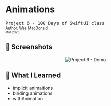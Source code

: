 <div align="left">
  <h1>Animations</h1>
  <samp>Project 6 - 100 Days of SwiftUI class</samp>
  <br/>

  <sub>
    Author: <a href="https://github.com/wrmacdonald" target="_blank">Wes MacDonald</a>
    <br/>
    <small>Mar 2023</small>
  </sub>
</div>

## 📸 Screenshots
<div align="center">

![Project 6 - Demo](./_Screenshots/Demo.gif)

</div>

## 📝 What I Learned
- implicit animaitions
- binding animations
- withAnimation





